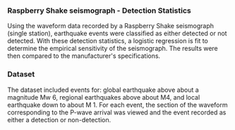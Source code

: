 ### Raspberry Shake seismograph - Detection Statistics

Using the waveform data recorded by a Raspberry Shake seismograph (single station), earthquake events were classified as either detected or not detected. With these detection statistics, a logistic regression is fit to determine the empirical sensitivity of the seismograph. The results were then compared to the manufacturer's specifications.

### Dataset

The dataset included events for: global earthquake above about a magnitude Mw 6, regional earthquakes above about M4, and local earthquake down to about M 1. For each event, the section of the waveform corresponding to the P-wave arrival was viewed and the event recorded as either a detection or non-detection.
